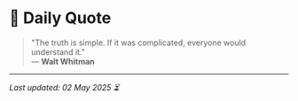# 📜 Daily Quote

> "The truth is simple. If it was complicated, everyone would understand it."  
> — **Walt Whitman**

---

_Last updated: 02 May 2025 ⏳_
